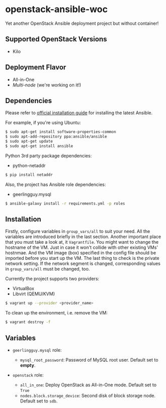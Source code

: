 openstack-ansible-woc
=====================


Yet another OpenStack Ansible deployment project but without container!


Supported OpenStack Versions
----------------------------

* Kilo


Deployment Flavor
-----------------

* All-in-One
* *Multi-node* (we're working on it!)


Dependencies
------------

Please refer to [official installation guide](http://docs.ansible.com/ansible/intro_installation.html) for installing the latest Ansible.

For example, if you're using Ubuntu:

~~~ sh
$ sudo apt-get install software-properties-common
$ sudo apt-add-repository ppa:ansible/ansible
$ sudo apt-get update
$ sudo apt-get install ansible
~~~

Python 3rd party package dependencies:

* python-netaddr

~~~ sh
$ pip install netaddr
~~~

Also, the project has Ansible role dependencies:

* geerlingguy.mysql

~~~ sh
$ ansible-galaxy install -r requirements.yml -p roles
~~~


Installation
------------

Firstly, configure variables in `group_vars/all` to suit your need. All the variables are introduced briefly in the last section. Another important place that you must take a look at, it `Vagrantfile`. You might want to change the hostname of the VM. Just in case it won't collide with other existing VMs' hostnmae. And the VM image (box) specified in the config file should be imported before you start up the VM. The last thing to check is the private network setting. If the network segment is changed, corresponding values in `group_vars/all` must be changed, too.

Currently the project supports two providers:

* VirtualBox
* Libvirt (QEMU/KVM)

~~~ sh
$ vagrant up --provider <provider_name>
~~~

To clean up the environment, i.e. remove the VM:

~~~ sh
$ vagrant destroy -f
~~~


Variables
---------

* `geerlingguy.mysql` role:
  * `mysql_root_password`: Password of MySQL root user. Default set to **empty**.

* `openstack` role:
  * `all_in_one`: Deploy OpenStack as All-in-One mode. Default set to `True`
  * `nodes.block.storage_device`: Second disk of block storage node. Default set to `sdb`.


